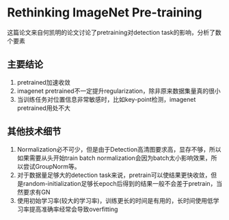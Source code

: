 # Rethinking ImageNet Pre-training

这篇论文来自何凯明的论文讨论了pretraining对detection task的影响，分析了数个要素

## 主要结论
1. pretrained加速收敛
2. imagenet pretrained不一定提升regularization，除非原来数据集量真的很小
3. 当训练任务对位置信息非常敏感时，比如key-point检测，imagenet pretrained用处不大
   
## 其他技术细节
1. Normalization必不可少，但是由于Detection高清图要求高，显存不够，所以如果需要从头开始train batch normalization会因为batch太小影响效果，所以尝试GroupNorm等。
2. 对于数据量足够大的detection task来说，pretrain可以使结果更快收敛，但是random-initialization足够长epoch后得到的结果一般不会差于pretrain，当然要求有GN
3. 使用初始学习率(较大的学习率)，训练更长的时间是有用的，长时间使用低学习率提高准确率经常会导致overfitting

